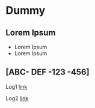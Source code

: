 # Dummy

## Lorem Ipsum
- Lorem Ipsum
- Lorem Ipsum

## [ABC- DEF -123 -456]

Log1 [link](xyz.com)

Log2 [link](abc.com)
